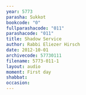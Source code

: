 ```yaml
---
year: 5773
parasha: Sukkot
bookcode: "0"
fullparashacode: "011"
parashacode: "011"
title: Shadow Service
author: Rabbi Eliezer Hirsch
date: 2012-10-01
archivecode: 57730111
filename: 5773-011-1
layout: audio
moment: First day
shabbat: 
occasion: 
---
```

